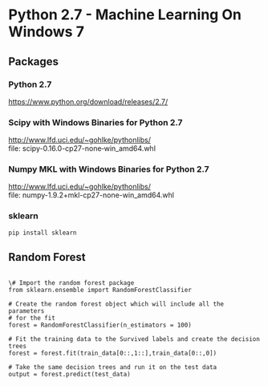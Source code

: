# Python 2.7 - Machine Learning On Windows 7

## Packages

### Python 2.7
https://www.python.org/download/releases/2.7/

### Scipy with Windows Binaries for Python 2.7
http://www.lfd.uci.edu/~gohlke/pythonlibs/ </br>
file: scipy-0.16.0-cp27-none‑win_amd64.whl

### Numpy MKL with Windows Binaries for Python 2.7
http://www.lfd.uci.edu/~gohlke/pythonlibs/  </br>
file: numpy-1.9.2+mkl-cp27-none-win_amd64.whl

### sklearn
<code>pip install sklearn</code>

## Random Forest
<pre><code>
\# Import the random forest package
from sklearn.ensemble import RandomForestClassifier 

# Create the random forest object which will include all the parameters
# for the fit
forest = RandomForestClassifier(n_estimators = 100)

# Fit the training data to the Survived labels and create the decision trees
forest = forest.fit(train_data[0::,1::],train_data[0::,0])

# Take the same decision trees and run it on the test data
output = forest.predict(test_data)
</code></pre>